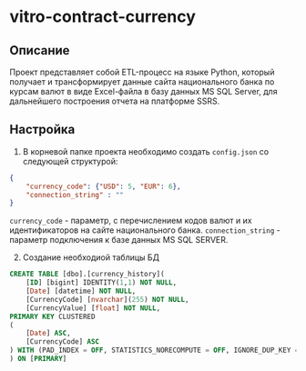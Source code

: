# vitro-contract-currency

## Описание

Проект представляет собой ETL-процесс на языке Python, который получает и трансформирует данные сайта национального банка по курсам валют в виде Excel-файла в базу данных MS SQL Server, для дальнейшего построения отчета на платформе SSRS.

## Настройка

1. В корневой папке проекта необходимо создать `config.json` со следующей структурой:

```json
{   
    "currency_code": {"USD": 5, "EUR": 6},
    "connection_string" : ""
}
```
`currency_code` - параметр, с перечислением кодов валют и их идентификаторов на сайте национального банка.
`connection_string` - параметр подключения к базе данных MS SQL SERVER.

2. Создание необходиой таблицы БД

```sql
CREATE TABLE [dbo].[currency_history](
	[ID] [bigint] IDENTITY(1,1) NOT NULL,
	[Date] [datetime] NOT NULL,
	[CurrencyCode] [nvarchar](255) NOT NULL,
	[CurrencyValue] [float] NOT NULL,
PRIMARY KEY CLUSTERED 
(
	[Date] ASC,
	[CurrencyCode] ASC
) WITH (PAD_INDEX = OFF, STATISTICS_NORECOMPUTE = OFF, IGNORE_DUP_KEY = OFF, ALLOW_ROW_LOCKS = ON, ALLOW_PAGE_LOCKS = ON) ON [PRIMARY]
) ON [PRIMARY]
```